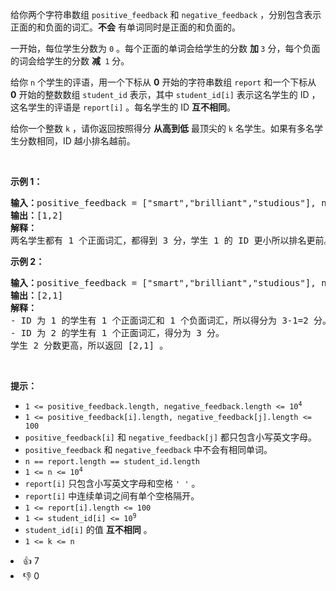 <p>给你两个字符串数组&nbsp;<code>positive_feedback</code> 和&nbsp;<code>negative_feedback</code>&nbsp;，分别包含表示正面的和负面的词汇。<strong>不会</strong>&nbsp;有单词同时是正面的和负面的。</p>

<p>一开始，每位学生分数为&nbsp;<code>0</code>&nbsp;。每个正面的单词会给学生的分数 <strong>加&nbsp;</strong><code>3</code>&nbsp;分，每个负面的词会给学生的分数 <strong>减&nbsp;</strong>&nbsp;<code>1</code>&nbsp;分。</p>

<p>给你&nbsp;<code>n</code>&nbsp;个学生的评语，用一个下标从 <strong>0</strong>&nbsp;开始的字符串数组&nbsp;<code>report</code>&nbsp;和一个下标从 <strong>0</strong>&nbsp;开始的整数数组&nbsp;<code>student_id</code>&nbsp;表示，其中&nbsp;<code>student_id[i]</code>&nbsp;表示这名学生的 ID ，这名学生的评语是&nbsp;<code>report[i]</code>&nbsp;。每名学生的 ID <strong>互不相同</strong>。</p>

<p>给你一个整数&nbsp;<code>k</code>&nbsp;，请你返回按照得分&nbsp;<strong>从高到低</strong>&nbsp;最顶尖的<em>&nbsp;</em><code>k</code>&nbsp;名学生。如果有多名学生分数相同，ID 越小排名越前。</p>

<p>&nbsp;</p>

<p><strong>示例 1：</strong></p>

<pre><b>输入：</b>positive_feedback = ["smart","brilliant","studious"], negative_feedback = ["not"], report = ["this student is studious","the student is smart"], student_id = [1,2], k = 2
<b>输出：</b>[1,2]
<b>解释：</b>
两名学生都有 1 个正面词汇，都得到 3 分，学生 1 的 ID 更小所以排名更前。
</pre>

<p><strong>示例 2：</strong></p>

<pre><b>输入：</b>positive_feedback = ["smart","brilliant","studious"], negative_feedback = ["not"], report = ["this student is not studious","the student is smart"], student_id = [1,2], k = 2
<b>输出：</b>[2,1]
<b>解释：</b>
- ID 为 1 的学生有 1 个正面词汇和 1 个负面词汇，所以得分为 3-1=2 分。
- ID 为 2 的学生有 1 个正面词汇，得分为 3 分。
学生 2 分数更高，所以返回 [2,1] 。
</pre>

<p>&nbsp;</p>

<p><strong>提示：</strong></p>

<ul> 
 <li><code>1 &lt;= positive_feedback.length, negative_feedback.length &lt;= 10<sup>4</sup></code></li> 
 <li><code>1 &lt;= positive_feedback[i].length, negative_feedback[j].length &lt;= 100</code></li> 
 <li><code>positive_feedback[i]</code> 和&nbsp;<code>negative_feedback[j]</code>&nbsp;都只包含小写英文字母。</li> 
 <li><code>positive_feedback</code> 和&nbsp;<code>negative_feedback</code>&nbsp;中不会有相同单词。</li> 
 <li><code>n == report.length == student_id.length</code></li> 
 <li><code>1 &lt;= n &lt;= 10<sup>4</sup></code></li> 
 <li><code>report[i]</code>&nbsp;只包含小写英文字母和空格&nbsp;<code>' '</code>&nbsp;。</li> 
 <li><code>report[i]</code>&nbsp;中连续单词之间有单个空格隔开。</li> 
 <li><code>1 &lt;= report[i].length &lt;= 100</code></li> 
 <li><code>1 &lt;= student_id[i] &lt;= 10<sup>9</sup></code></li> 
 <li><code>student_id[i]</code>&nbsp;的值 <strong>互不相同</strong>&nbsp;。</li> 
 <li><code>1 &lt;= k &lt;= n</code></li> 
</ul>

<div><li>👍 7</li><li>👎 0</li></div>